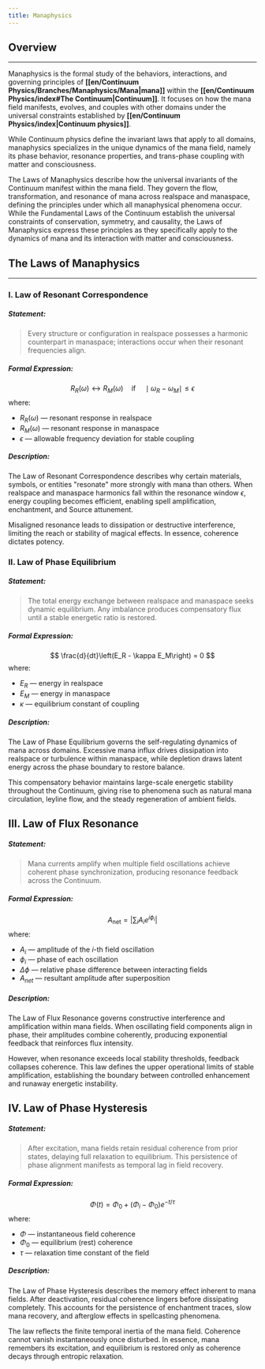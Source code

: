 ```yaml
---
title: Manaphysics
---
```

## Overview
---
Manaphysics is the formal study of the behaviors, interactions, and governing principles of **[[en/Continuum Physics/Branches/Manaphysics/Mana|mana]]** within the **[[en/Continuum Physics/index#The Continuum|Continuum]]**. It focuses on how the mana field manifests, evolves, and couples with other domains under the universal constraints established by **[[en/Continuum Physics/index|Continuum physics]]**.

While Continuum physics define the invariant laws that apply to all domains, manaphysics specializes in the unique dynamics of the mana field, namely its phase behavior, resonance properties, and trans-phase coupling with matter and consciousness.

The Laws of Manaphysics describe how the universal invariants of the Continuum manifest within the mana field. They govern the flow, transformation, and resonance of mana across realspace and manaspace, defining the principles under which all manaphysical phenomena occur. While the Fundamental Laws of the Continuum establish the universal constraints of conservation, symmetry, and causality, the Laws of Manaphysics express these principles as they specifically apply to the dynamics of mana and its interaction with matter and consciousness.
## The Laws of Manaphysics
---
### I. Law of Resonant Correspondence
##### Statement:
> Every structure or configuration in realspace possesses a harmonic counterpart in manaspace; interactions occur when their resonant frequencies align.
##### Formal Expression:
$$
R_R(\omega)\leftrightarrow R_M(\omega)\quad \text{if} \quad \mid \omega_R-\omega_M \mid \leq \epsilon
$$
where:
- $R_R(\omega)$ — resonant response in realspace
- $R_M(\omega)$ — resonant response in manaspace
- $\epsilon$ — allowable frequency deviation for stable coupling
##### Description:
The Law of Resonant Correspondence describes why certain materials, symbols, or entities "resonate" more strongly with mana than others. When realspace and manaspace harmonics fall within the resonance window $\epsilon$, energy coupling becomes efficient, enabling spell amplification, enchantment, and Source attunement. 

Misaligned resonance leads to dissipation or destructive interference, limiting the reach or stability of magical effects. In essence, coherence dictates potency.
### II. Law of Phase Equilibrium
##### Statement: 
> The total energy exchange between realspace and manaspace seeks dynamic equilibrium. Any imbalance produces compensatory flux until a stable energetic ratio is restored.
##### Formal Expression:
$$
\frac{d}{dt}\left(E_R - \kappa E_M\right) = 0
$$
where:
- $E_R$ — energy in realspace
- $E_M$ — energy in manaspace
- $\kappa$ — equilibrium constant of coupling
##### Description:
The Law of Phase Equilibrium governs the self-regulating dynamics of mana across domains. Excessive mana influx drives dissipation into realspace or turbulence within manaspace, while depletion draws latent energy across the phase boundary to restore balance.

This compensatory behavior maintains large-scale energetic stability throughout the Continuum, giving rise to phenomena such as natural mana circulation, leyline flow, and the steady regeneration of ambient fields.
## III. Law of Flux Resonance
##### Statement:
> Mana currents amplify when multiple field oscillations achieve coherent phase synchronization, producing resonance feedback across the Continuum.
##### Formal Expression:
$$
A_{\text{net}} = \left| \sum_{i} A_i e^{i \phi_i} \right|
$$
where:
- $A_i$ — amplitude of the $i$-th field oscillation
- $\phi_i$ — phase of each oscillation
- $\Delta \phi$ — relative phase difference between interacting fields
- $A_{net}$ — resultant amplitude after superposition
##### Description:
The Law of Flux Resonance governs constructive interference and amplification within mana fields. When oscillating field components align in phase, their amplitudes combine coherently, producing exponential feedback that reinforces flux intensity.

However, when resonance exceeds local stability thresholds, feedback collapses coherence. This law defines the upper operational limits of stable amplification, establishing the boundary between controlled enhancement and runaway energetic instability.
## IV. Law of Phase Hysteresis
##### Statement:
> After excitation, mana fields retain residual coherence from prior states, delaying full relaxation to equilibrium. This persistence of phase alignment manifests as temporal lag in field recovery.
##### Formal Expression:
$$
\Phi(t) = \Phi_0 + (\Phi_i - \Phi_0)e^{-t / \tau}
$$
where:
- $\Phi$ — instantaneous field coherence
- $\Phi_0$ — equilibrium (rest) coherence
- $\tau$ — relaxation time constant of the field
##### Description:
The Law of Phase Hysteresis describes the memory effect inherent to mana fields. After deactivation, residual coherence lingers before dissipating completely. This accounts for the persistence of enchantment traces, slow mana recovery, and afterglow effects in spellcasting phenomena.

The law reflects the finite temporal inertia of the mana field. Coherence cannot vanish instantaneously once disturbed. In essence, mana remembers its excitation, and equilibrium is restored only as coherence decays through entropic relaxation.